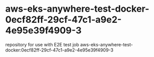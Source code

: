 # aws-eks-anywhere-test-docker-0ecf82ff-29cf-47c1-a9e2-4e95e39f4909-3
repository for use with E2E test job aws-eks-anywhere-test-docker:0ecf82ff-29cf-47c1-a9e2-4e95e39f4909-3
